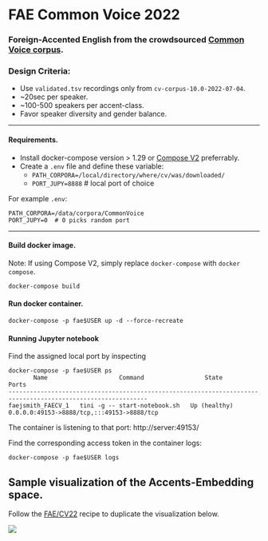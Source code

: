 # FAE Common Voice 2022   

### Foreign-Accented English from the crowdsourced [Common Voice corpus](https://commonvoice.mozilla.org/en).

### Design Criteria:

- Use `validated.tsv` recordings only from `cv-corpus-10.0-2022-07-04`.
- ~20sec per speaker.
- ~100-500 speakers per accent-class.
- Favor speaker diversity and gender balance.

---

#### Requirements.

- Install docker-compose version > 1.29 or [Compose V2](https://www.docker.com/blog/announcing-compose-v2-general-availability/) preferrably.
- Create a `.env` file and define these variable:
  - `PATH_CORPORA=/local/directory/where/cv/was/downloaded/`
  - `PORT_JUPY=8888` # local port of choice

For example `.env`:
```
PATH_CORPORA=/data/corpora/CommonVoice
PORT_JUPY=0  # 0 picks random port
```

---

#### Build docker image.

Note: If using Compose V2, simply replace `docker-compose` with `docker compose`.

```
docker-compose build
```

#### Run docker container.

```
docker-compose -p fae$USER up -d --force-recreate
```

#### Running Jupyter notebook

Find the assigned local port by inspecting

```
docker-compose -p fae$USER ps
       Name                    Command                 State                         Ports                   
-------------------------------------------------------------------------------------------------------------
faejsmith_FAECV_1   tini -g -- start-notebook.sh   Up (healthy)   0.0.0.0:49153->8888/tcp,:::49153->8888/tcp
```

The container is listening to that port: http://server:49153/

Find the corresponding access token in the container logs:

```
docker-compose -p fae$USER logs
```


## Sample visualization of the Accents-Embedding space.

Follow the [FAE/CV22](https://github.com/schaltung/NeMo/blob/fae/cv22/tutorials/speaker_tasks/FAE_Speaker_Accent_Classification.ipynb) recipe to duplicate the visualization below.

![](accentEmbeddings.gif)


